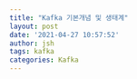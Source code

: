 ```yaml
---
title: "Kafka 기본개념 및 생태계"
layout: post
date: '2021-04-27 10:57:52'
author: jsh
tags: kafka
categories: Kafka
---
```

